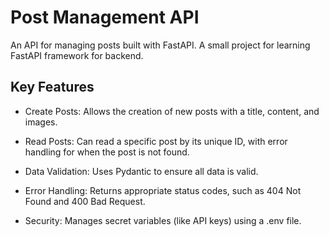 # Post Management API
An API for managing posts built with FastAPI. 
A small project for learning FastAPI framework for backend.

## Key Features
* Create Posts: Allows the creation of new posts with a title, content, and images.

* Read Posts: Can read a specific post by its unique ID, with error handling for when the post is not found.

* Data Validation: Uses Pydantic to ensure all data is valid.

* Error Handling: Returns appropriate status codes, such as 404 Not Found and 400 Bad Request.

* Security: Manages secret variables (like API keys) using a .env file.
